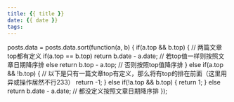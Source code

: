 ```yaml
---
title: {{ title }}
date: {{ date }}
tags:
---
```


posts.data = posts.data.sort(function(a, b) {
if(a.top && b.top) { // 两篇文章top都有定义
    if(a.top == b.top) return b.date - a.date; // 若top值一样则按照文章日期降序排
    else return b.top - a.top; // 否则按照top值降序排
}
else if(a.top && !b.top) { // 以下是只有一篇文章top有定义，那么将有top的排在前面（这里用异或操作居然不行233）
    return -1;
}
else if(!a.top && b.top) {
    return 1;
}
else return b.date - a.date; // 都没定义按照文章日期降序排
});